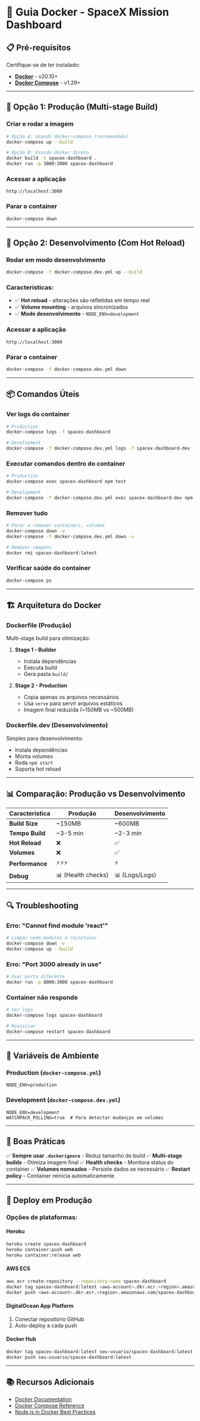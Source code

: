 # 🐳 Guia Docker - SpaceX Mission Dashboard

## 📋 Pré-requisitos

Certifique-se de ter instalado:
- **[Docker](https://docs.docker.com/get-docker/)** - v20.10+
- **[Docker Compose](https://docs.docker.com/compose/install/)** - v1.29+

---

## 🚀 Opção 1: Produção (Multi-stage Build)

### Criar e rodar a imagem

```bash
# Opção A: Usando docker-compose (recomendado)
docker-compose up --build

# Opção B: Usando docker direto
docker build -t spacex-dashboard .
docker run -p 3000:3000 spacex-dashboard
```

### Acessar a aplicação
```
http://localhost:3000
```

### Parar o container
```bash
docker-compose down
```

---

## 🔧 Opção 2: Desenvolvimento (Com Hot Reload)

### Rodar em modo desenvolvimento

```bash
docker-compose -f docker-compose.dev.yml up --build
```

### Características:
- ✅ **Hot reload** - alterações são refletidas em tempo real
- ✅ **Volume mounting** - arquivos sincronizados
- ✅ **Mode desenvolvimento** - `NODE_ENV=development`

### Acessar a aplicação
```
http://localhost:3000
```

### Parar o container
```bash
docker-compose -f docker-compose.dev.yml down
```

---

## 📦 Comandos Úteis

### Ver logs do container
```bash
# Production
docker-compose logs -f spacex-dashboard

# Development
docker-compose -f docker-compose.dev.yml logs -f spacex-dashboard-dev
```

### Executar comandos dentro do container
```bash
# Production
docker-compose exec spacex-dashboard npm test

# Development
docker-compose -f docker-compose.dev.yml exec spacex-dashboard-dev npm test
```

### Remover tudo
```bash
# Parar e remover containers, volumes
docker-compose down -v
docker-compose -f docker-compose.dev.yml down -v

# Remover imagens
docker rmi spacex-dashboard:latest
```

### Verificar saúde do container
```bash
docker-compose ps
```

---

## 🏗️ Arquitetura do Docker

### **Dockerfile (Produção)**

Multi-stage build para otimização:

1. **Stage 1 - Builder**
   - Instala dependências
   - Executa build
   - Gera pasta `build/`

2. **Stage 2 - Production**
   - Copia apenas os arquivos necessários
   - Usa `serve` para servir arquivos estáticos
   - Imagem final reduzida (~150MB vs ~500MB)

### **Dockerfile.dev (Desenvolvimento)**

Simples para desenvolvimento:
- Instala dependências
- Monta volumes
- Roda `npm start`
- Suporta hot reload

---

## 📊 Comparação: Produção vs Desenvolvimento

| Característica | Produção | Desenvolvimento |
|---|---|---|
| **Build Size** | ~150MB | ~600MB |
| **Tempo Build** | ~3-5 min | ~2-3 min |
| **Hot Reload** | ❌ | ✅ |
| **Volumes** | ❌ | ✅ |
| **Performance** | ⚡⚡⚡ | ⚡ |
| **Debug** | 📊 (Health checks) | 📊 (Logs/Logs) |

---

## 🔍 Troubleshooting

### Erro: "Cannot find module 'react'"
```bash
# Limpar node_modules e reinstalar
docker-compose down -v
docker-compose up --build
```

### Erro: "Port 3000 already in use"
```bash
# Usar porta diferente
docker run -p 8000:3000 spacex-dashboard
```

### Container não responde
```bash
# Ver logs
docker-compose logs spacex-dashboard

# Reiniciar
docker-compose restart spacex-dashboard
```

---

## 📝 Variáveis de Ambiente

### Production (`docker-compose.yml`)
```env
NODE_ENV=production
```

### Development (`docker-compose.dev.yml`)
```env
NODE_ENV=development
WATCHPACK_POLLING=true  # Para detectar mudanças em volumes
```

---

## 🎯 Boas Práticas

✅ **Sempre usar `.dockerignore`** - Reduz tamanho do build
✅ **Multi-stage builds** - Otimiza imagem final
✅ **Health checks** - Monitora status do container
✅ **Volumes nomeados** - Persiste dados se necessário
✅ **Restart policy** - Container reinicia automaticamente

---

## 🚢 Deploy em Produção

### Opções de plataformas:

#### **Heroku**
```bash
heroku create spacex-dashboard
heroku container:push web
heroku container:release web
```

#### **AWS ECS**
```bash
aws ecr create-repository --repository-name spacex-dashboard
docker tag spacex-dashboard:latest <aws-account>.dkr.ecr.<region>.amazonaws.com/spacex-dashboard:latest
docker push <aws-account>.dkr.ecr.<region>.amazonaws.com/spacex-dashboard:latest
```

#### **DigitalOcean App Platform**
1. Conectar repositório GitHub
2. Auto-deploy a cada push

#### **Docker Hub**
```bash
docker tag spacex-dashboard:latest seu-usuario/spacex-dashboard:latest
docker push seu-usuario/spacex-dashboard:latest
```

---

## 📚 Recursos Adicionais

- [Docker Documentation](https://docs.docker.com/)
- [Docker Compose Reference](https://docs.docker.com/compose/compose-file/)
- [Node.js in Docker Best Practices](https://nodejs.org/en/docs/guides/nodejs-docker-webapp/)
